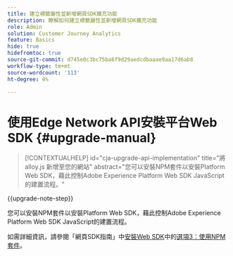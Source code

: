 ```yaml
---
title: 建立標籤屬性並新增網頁SDK擴充功能
description: 瞭解如何建立標籤屬性並新增網頁SDK擴充功能
role: Admin
solution: Customer Journey Analytics
feature: Basics
hide: true
hidefromtoc: true
source-git-commit: d745e0c3bc75ba6f9d29aedcdbaaae9aa17d6ab8
workflow-type: tm+mt
source-wordcount: '113'
ht-degree: 4%

---
```


# 使用Edge Network API安裝平台Web SDK {#upgrade-manual}

<!-- markdownlint-disable MD034 -->

>[!CONTEXTUALHELP]
>id="cja-upgrade-api-implementation"
>title="將 alloy.js 新增至您的網站"
>abstract="您可以安裝NPM套件以安裝Platform Web SDK，藉此控制Adobe Experience Platform Web SDK JavaScript的建置流程。"

<!-- markdownlint-enable MD034 -->

{{upgrade-note-step}}

您可以安裝NPM套件以安裝Platform Web SDK，藉此控制Adobe Experience Platform Web SDK JavaScript的建置流程。

如需詳細資訊，請參閱「網頁SDK指南」中[安裝Web SDK](https://experienceleague.adobe.com/en/docs/experience-platform/edge/fundamentals/installing-the-sdk)中的[選項3：使用NPM套件](https://experienceleague.adobe.com/en/docs/experience-platform/edge/fundamentals/installing-the-sdk#option-3-using-the-npm-package)。

